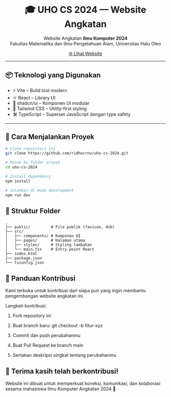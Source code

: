 <h1 align="center">🎓 UHO CS 2024 — Website Angkatan</h1>

<p align="center">
  Website Angkatan <strong>Ilmu Komputer 2024</strong><br />
  Fakultas Matematika dan Ilmu Pengetahuan Alam, Universitas Halu Oleo
</p>

<p align="center">
  <a href="https://ilkom24uho.vercel.app" target="_blank">🌐 Lihat Website</a>
</p>

---

## 📦 Teknologi yang Digunakan

- ⚡ Vite – Build tool modern
- ⚛️ React – Library UI
- 🧩 shadcn/ui – Komponen UI modular
- 💅 Tailwind CSS – Utility-first styling
- 🛠️ TypeScript – Superset JavaScript dengan type safety

---

## 🚀 Cara Menjalankan Proyek

```bash
# Clone repositori ini
git clone https://github.com/ridhocrnv/uho-cs-2024.git

# Masuk ke folder proyek
cd uho-cs-2024

# Install dependency
npm install

# Jalankan di mode development
npm run dev
```

## 📁 Struktur Folder
```
.
├── public/         # File publik (favicon, dsb)
├── src/
│   ├── components/ # Komponen UI
│   ├── pages/      # Halaman utama
│   ├── styles/     # Styling tambahan
│   └── main.tsx    # Entry point React
├── index.html
├── package.json
└── tsconfig.json
```

## 🤝 Panduan Kontribusi
Kami terbuka untuk kontribusi dari siapa pun yang ingin membantu pengembangan website angkatan ini.

Langkah kontribusi:

1. Fork repository ini

2. Buat branch baru: git checkout -b fitur-xyz

3. Commit dan push perubahanmu

4. Buat Pull Request ke branch main

5. Sertakan deskripsi singkat tentang perubahanmu

## 🙌 Terima kasih telah berkontribusi!

Website ini dibuat untuk memperkuat koneksi, komunikasi, dan kolaborasi sesama mahasiswa Ilmu Komputer Angkatan 2024 💙

